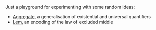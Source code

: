 Just a playground for experimenting with some random ideas:

* [Aggregate](https://github.com/snowleopard/ideas/blob/main/aggregate/Aggregate.hs),
  a generalisation of existential and universal quantifiers
* [Lem](https://github.com/snowleopard/ideas/blob/main/lem/Lem.hs),
  an encoding of the law of excluded middle
